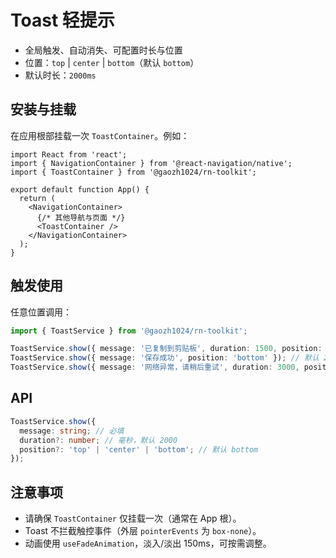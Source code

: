 # Toast 轻提示

- 全局触发、自动消失、可配置时长与位置
- 位置：`top` | `center` | `bottom`（默认 `bottom`）
- 默认时长：`2000ms`

## 安装与挂载

在应用根部挂载一次 `ToastContainer`。例如：

```tsx
import React from 'react';
import { NavigationContainer } from '@react-navigation/native';
import { ToastContainer } from '@gaozh1024/rn-toolkit';

export default function App() {
  return (
    <NavigationContainer>
      {/* 其他导航与页面 */}
      <ToastContainer />
    </NavigationContainer>
  );
}
```

## 触发使用

任意位置调用：

```ts
import { ToastService } from '@gaozh1024/rn-toolkit';

ToastService.show({ message: '已复制到剪贴板', duration: 1500, position: 'top' });
ToastService.show({ message: '保存成功', position: 'bottom' }); // 默认 2000ms
ToastService.show({ message: '网络异常，请稍后重试', duration: 3000, position: 'center' });
```

## API

```ts
ToastService.show({
  message: string; // 必填
  duration?: number; // 毫秒，默认 2000
  position?: 'top' | 'center' | 'bottom'; // 默认 bottom
});
```

## 注意事项

- 请确保 `ToastContainer` 仅挂载一次（通常在 App 根）。
- Toast 不拦截触控事件（外层 `pointerEvents` 为 `box-none`）。
- 动画使用 `useFadeAnimation`，淡入/淡出 150ms，可按需调整。
